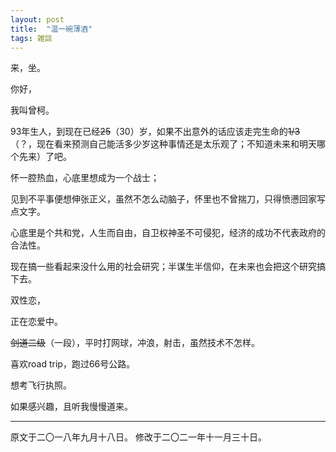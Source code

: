 ```yaml
---
layout: post
title:  "温一碗薄酒"
tags: 雑談
---
```


来，坐。

你好，

我叫曾柯。

93年生人，到现在已经~~25~~（30）岁，如果不出意外的话应该走完生命的~~1/3~~（？，现在看来预测自己能活多少岁这种事情还是太乐观了；不知道未来和明天哪个先来）了吧。

怀一腔热血，心底里想成为一个战士；

见到不平事便想伸张正义，虽然不怎么动脑子，怀里也不曾揣刀，只得愤懑回家写点文字。

心底里是个共和党，人生而自由，自卫权神圣不可侵犯，经济的成功不代表政府的合法性。

现在搞一些看起来没什么用的社会研究；半谋生半信仰，在未来也会把这个研究搞下去。

双性恋，

正在恋爱中。

~~剑道二级~~（一段），平时打网球，冲浪，射击，虽然技术不怎样。

喜欢road trip，跑过66号公路。

想考飞行执照。

如果感兴趣，且听我慢慢道来。

---
原文于二〇一八年九月十八日。
修改于二〇二一年十一月三十日。